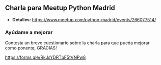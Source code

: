 ## Charla para Meetup Python Madrid

* **Detalles:** https://www.meetup.com/python-madrid/events/266077514/

### Ayúdame a mejorar

Contesta un breve cuestionario sobre la charla para que pueda mejorar como 
ponente, GRACIAS!

https://forms.gle/RkJsYDRTbF5tVNPw8